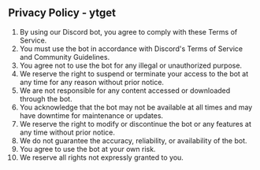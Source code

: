 ## Privacy Policy - ytget
1.  By using our Discord bot, you agree to comply with these Terms of Service.
2.  You must use the bot in accordance with Discord's Terms of Service and Community Guidelines.
3.  You agree not to use the bot for any illegal or unauthorized purpose.
4.  We reserve the right to suspend or terminate your access to the bot at any time for any reason without prior notice.
5.  We are not responsible for any content accessed or downloaded through the bot.
6.  You acknowledge that the bot may not be available at all times and may have downtime for maintenance or updates.
7.  We reserve the right to modify or discontinue the bot or any features at any time without prior notice.
8.  We do not guarantee the accuracy, reliability, or availability of the bot.
9.  You agree to use the bot at your own risk.
10.  We reserve all rights not expressly granted to you.
